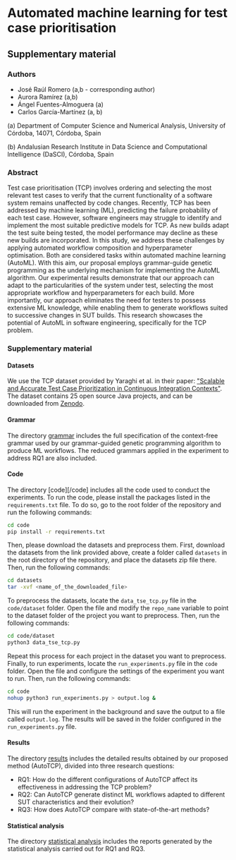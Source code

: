 # Automated machine learning for test case prioritisation
## Supplementary material 

### Authors
- José Raúl Romero (a,b - corresponding author)
- Aurora Ramírez (a,b)
- Ángel Fuentes-Almoguera (a)
- Carlos García-Martínez (a, b)

(a) Department of Computer Science and Numerical Analysis, University of Córdoba, 14071, Córdoba, Spain

(b) Andalusian Research Institute in Data Science and Computational Intelligence (DaSCI), Córdoba, Spain

### Abstract

Test case prioritisation (TCP) involves ordering and selecting the most relevant test cases to verify that the current functionality of a software system remains unaffected by code changes. Recently, TCP has been addressed by machine learning (ML), predicting the failure probability of each test case. However, software engineers may struggle to identify and implement the most suitable predictive models for TCP. As new builds adapt the test suite being tested, the model performance may decline as these new builds are incorporated. In this study, we address these challenges by applying automated workflow composition and hyperparameter optimisation. Both are considered tasks within automated machine learning (AutoML). With this aim, our proposal employs grammar-guide genetic programming as the underlying mechanism for implementing the AutoML algorithm. Our experimental results demonstrate that our approach can adapt to the particularities of the system under test, selecting the most appropriate workflow and hyperparameters for each build. More importantly, our approach eliminates the need for testers to possess extensive ML knowledge, while enabling them to generate workflows suited to successive changes in SUT builds. This research showcases the potential of AutoML in software engineering, specifically for the TCP problem.

### Supplementary material

#### Datasets

We use the TCP dataset provided by Yaraghi et al. in their paper: ["Scalable and Accurate Test Case Prioritization in Continuous Integration Contexts"](https://doi.org/10.1109/TSE.2022.3184842). The dataset contains 25 open source Java projects, and can be downloaded from [Zenodo](https://zenodo.org/record/6415365#.Y9Kw43bMJD8).

#### Grammar

The directory [grammar](/grammar) includes the full specification of the context-free grammar used by our grammar-guided genetic programming algorithm to produce ML workflows. The reduced grammars applied in the experiment to address RQ1 are also included.

#### Code

The directory [code][/code] includes all the code used to conduct the experiments. To run the code, please install the packages listed in the `requirements.txt` file. To do so, go to the root folder of the repository and run the following commands:

```bash
cd code
pip install -r requirements.txt
```

Then, please download the datasets and preprocess them. First, download the datasets from the link provided above, create a folder called `datasets` in the root directory of the repository, and place the datasets zip file there. Then, run the following commands:

```bash
cd datasets
tar -xvf <name_of_the_downloaded_file>
```

To preprocess the datasets, locate the `data_tse_tcp.py` file in the `code/dataset` folder. Open the file and modify the `repo_name` variable to point to the dataset folder of the project you want to preprocess. Then, run the following commands:

```bash
cd code/dataset
python3 data_tse_tcp.py
```

Repeat this process for each project in the dataset you want to preprocess. Finally, to run experiments, locate the `run_experiments.py` file in the `code` folder. Open the file and configure the settings of the experiment you want to run. Then, run the following commands:

```bash
cd code
nohup python3 run_experiments.py > output.log &
```

This will run the experiment in the background and save the output to a file called `output.log`. The results will be saved in the folder configured in the `run_experiments.py` file.

#### Results

The directory [results](/results) includes the detailed results obtained by our proposed method (AutoTCP), divided into three research questions:

- RQ1: How do the different configurations of AutoTCP affect its effectiveness in addressing the TCP problem?
- RQ2: Can AutoTCP generate distinct ML workflows adapted to different SUT characteristics and their evolution?
- RQ3: How does AutoTCP compare with state-of-the-art methods?

#### Statistical analysis

The directory [statistical analysis](statistical_analysis) includes the reports generated by the statistical analysis carried out for RQ1 and RQ3.
